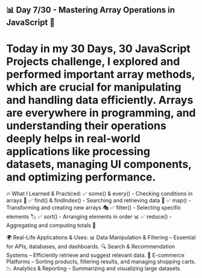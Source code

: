 ## 📊 Day 7/30 - Mastering Array Operations in JavaScript 🚀

# Today in my 30 Days, 30 JavaScript Projects challenge, I explored and performed important array methods, which are crucial for manipulating and handling data efficiently. Arrays are everywhere in programming, and understanding their operations deeply helps in real-world applications like processing datasets, managing UI components, and optimizing performance.

🔥 What I Learned & Practiced:
✅ some() & every() - Checking conditions in arrays 🔎
✅ find() & findIndex() - Searching and retrieving data 📍
✅ map() - Transforming and creating new arrays 🎭
✅ filter() - Selecting specific elements 🏷️
✅ sort() - Arranging elements in order 📊
✅ reduce() - Aggregating and computing totals 🧮

🌍 Real-Life Applications & Uses:
📊 Data Manipulation & Filtering – Essential for APIs, databases, and dashboards.
🔍 Search & Recommendation Systems – Efficiently retrieve and suggest relevant data.
🛒 E-commerce Platforms – Sorting products, filtering results, and managing shopping carts.
📉 Analytics & Reporting – Summarizing and visualizing large datasets.
